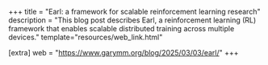 +++
title = "Earl: a framework for scalable reinforcement learning research"
description = "This blog post describes Earl, a reinforcement learning (RL) framework that enables scalable distributed training across multiple devices."
template="resources/web_link.html"

[extra]
web = "https://www.garymm.org/blog/2025/03/03/earl/"
+++
